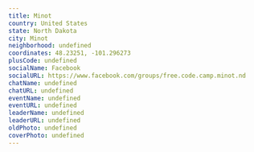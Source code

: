 ```yaml
---
title: Minot
country: United States
state: North Dakota
city: Minot
neighborhood: undefined
coordinates: 48.23251, -101.296273
plusCode: undefined
socialName: Facebook
socialURL: https://www.facebook.com/groups/free.code.camp.minot.nd
chatName: undefined
chatURL: undefined
eventName: undefined
eventURL: undefined
leaderName: undefined
leaderURL: undefined
oldPhoto: undefined
coverPhoto: undefined
---
```

